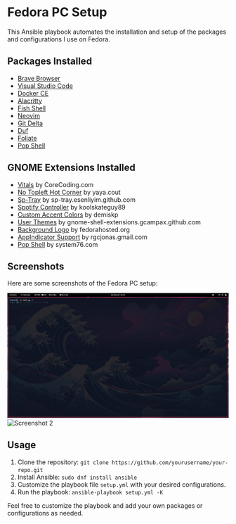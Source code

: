 # Fedora PC Setup

This Ansible playbook automates the installation and setup of the packages and configurations I use on Fedora.

## Packages Installed

- [Brave Browser](https://brave.com/)
- [Visual Studio Code](https://code.visualstudio.com/)
- [Docker CE](https://docs.docker.com/engine/install/)
- [Alacritty](https://github.com/alacritty/alacritty)
- [Fish Shell](https://fishshell.com/)
- [Neovim](https://neovim.io/)
- [Git Delta](https://github.com/dandavison/delta)
- [Duf](https://github.com/muesli/duf)
- [Foliate](https://johnfactotum.github.io/foliate/)
- [Pop Shell](https://github.com/pop-os/shell)

## GNOME Extensions Installed

- [Vitals](https://extensions.gnome.org/extension/1460/vitals/) by CoreCoding.com
- [No Topleft Hot Corner](https://extensions.gnome.org/extension/118/no-topleft-hot-corner/) by yaya.cout
- [Sp-Tray](https://extensions.gnome.org/extension/358/sp-tray/) by sp-tray.esenliyim.github.com
- [Spotify Controller](https://extensions.gnome.org/extension/55/media-player-indicator/) by koolskateguy89
- [Custom Accent Colors](https://extensions.gnome.org/extension/1465/custom-accent-colors/) by demiskp
- [User Themes](https://extensions.gnome.org/extension/19/user-themes/) by gnome-shell-extensions.gcampax.github.com
- [Background Logo](https://extensions.gnome.org/extension/208/background-logo/) by fedorahosted.org
- [AppIndicator Support](https://extensions.gnome.org/extension/615/appindicator-support/) by rgcjonas.gmail.com
- [Pop Shell](https://extensions.gnome.org/extension/1160/pop-shell/) by system76.com

## Screenshots

Here are some screenshots of the Fedora PC setup:

![Screenshot 1](screenshots/screenshot1.png)
![Screenshot 2](screenshots/screenshot2.png)

## Usage

1. Clone the repository: `git clone https://github.com/yourusername/your-repo.git`
2. Install Ansible: `sudo dnf install ansible`
3. Customize the playbook file `setup.yml` with your desired configurations.
4. Run the playbook: `ansible-playbook setup.yml -K`

Feel free to customize the playbook and add your own packages or configurations as needed.
